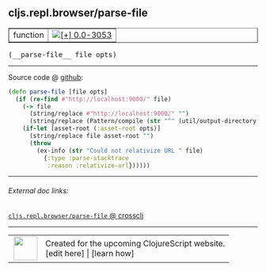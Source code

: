 ## cljs.repl.browser/parse-file



 <table border="1">
<tr>
<td>function</td>
<td><a href="https://github.com/cljsinfo/cljs-api-docs/tree/0.0-3053"><img valign="middle" alt="[+] 0.0-3053" title="Added in 0.0-3053" src="https://img.shields.io/badge/+-0.0--3053-lightgrey.svg"></a> </td>
</tr>
</table>


 <samp>
(__parse-file__ file opts)<br>
</samp>

---







Source code @ [github](https://github.com/clojure/clojurescript/blob/r3191/src/clj/cljs/repl/browser.clj#L216-L226):

```clj
(defn parse-file [file opts]
  (if (re-find #"http://localhost:9000/" file)
    (-> file
      (string/replace #"http://localhost:9000/" "")
      (string/replace (Pattern/compile (str "^" (util/output-directory opts) "/")) ""))
    (if-let [asset-root (:asset-root opts)]
      (string/replace file asset-root "")
      (throw
        (ex-info (str "Could not relativize URL " file)
          {:type :parse-stacktrace
           :reason :relativize-url})))))
```

<!--
Repo - tag - source tree - lines:

 <pre>
clojurescript @ r3191
└── src
    └── clj
        └── cljs
            └── repl
                └── <ins>[browser.clj:216-226](https://github.com/clojure/clojurescript/blob/r3191/src/clj/cljs/repl/browser.clj#L216-L226)</ins>
</pre>

-->

---



###### External doc links:

[`cljs.repl.browser/parse-file` @ crossclj](http://crossclj.info/fun/cljs.repl.browser/parse-file.html)<br>

---

 <table>
<tr><td>
<img valign="middle" align="right" width="48px" src="http://i.imgur.com/Hi20huC.png">
</td><td>
Created for the upcoming ClojureScript website.<br>
[edit here] | [learn how]
</td></tr></table>

[edit here]:https://github.com/cljsinfo/cljs-api-docs/blob/master/cljsdoc/cljs.repl.browser/parse-file.cljsdoc
[learn how]:https://github.com/cljsinfo/cljs-api-docs/wiki/cljsdoc-files

<!--

This information was too distracting to show to readers, but I'll leave it
commented here since it is helpful to:

- pretty-print the data used to generate this document
- and show how to retrieve that data



The API data for this symbol:

```clj
{:ns "cljs.repl.browser",
 :name "parse-file",
 :type "function",
 :signature ["[file opts]"],
 :source {:code "(defn parse-file [file opts]\n  (if (re-find #\"http://localhost:9000/\" file)\n    (-> file\n      (string/replace #\"http://localhost:9000/\" \"\")\n      (string/replace (Pattern/compile (str \"^\" (util/output-directory opts) \"/\")) \"\"))\n    (if-let [asset-root (:asset-root opts)]\n      (string/replace file asset-root \"\")\n      (throw\n        (ex-info (str \"Could not relativize URL \" file)\n          {:type :parse-stacktrace\n           :reason :relativize-url})))))",
          :title "Source code",
          :repo "clojurescript",
          :tag "r3191",
          :filename "src/clj/cljs/repl/browser.clj",
          :lines [216 226]},
 :full-name "cljs.repl.browser/parse-file",
 :full-name-encode "cljs.repl.browser/parse-file",
 :history [["+" "0.0-3053"]]}

```

Retrieve the API data for this symbol:

```clj
;; from Clojure REPL
(require '[clojure.edn :as edn])
(-> (slurp "https://raw.githubusercontent.com/cljsinfo/cljs-api-docs/catalog/cljs-api.edn")
    (edn/read-string)
    (get-in [:symbols "cljs.repl.browser/parse-file"]))
```

-->
